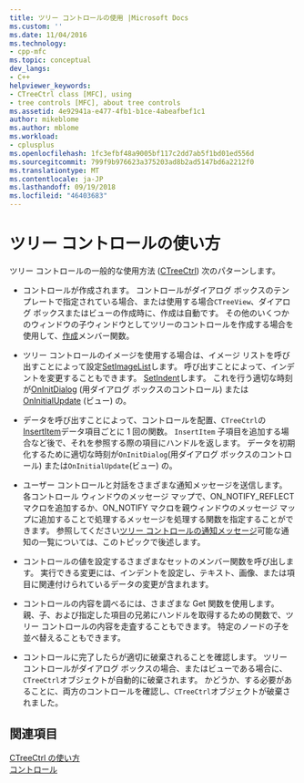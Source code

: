 ```yaml
---
title: ツリー コントロールの使用 |Microsoft Docs
ms.custom: ''
ms.date: 11/04/2016
ms.technology:
- cpp-mfc
ms.topic: conceptual
dev_langs:
- C++
helpviewer_keywords:
- CTreeCtrl class [MFC], using
- tree controls [MFC], about tree controls
ms.assetid: 4e92941a-e477-4fb1-b1ce-4abeafbef1c1
author: mikeblome
ms.author: mblome
ms.workload:
- cplusplus
ms.openlocfilehash: 1fc3efbf48a9005bf117c2dd7ab5f1bd01ed556d
ms.sourcegitcommit: 799f9b976623a375203ad8b2ad5147bd6a2212f0
ms.translationtype: MT
ms.contentlocale: ja-JP
ms.lasthandoff: 09/19/2018
ms.locfileid: "46403683"
---
```

# <a name="using-tree-controls"></a>ツリー コントロールの使い方

ツリー コントロールの一般的な使用方法 ([CTreeCtrl](../mfc/reference/ctreectrl-class.md)) 次のパターンします。

- コントロールが作成されます。 コントロールがダイアログ ボックスのテンプレートで指定されている場合、または使用する場合`CTreeView`、ダイアログ ボックスまたはビューの作成時に、作成は自動です。 その他のいくつかのウィンドウの子ウィンドウとしてツリーのコントロールを作成する場合を使用して、[作成](../mfc/reference/ctreectrl-class.md#create)メンバー関数。

- ツリー コントロールのイメージを使用する場合は、イメージ リストを呼び出すことによって設定[SetImageList](../mfc/reference/ctreectrl-class.md#setimagelist)します。 呼び出すことによって、インデントを変更することもできます。 [SetIndent](../mfc/reference/ctreectrl-class.md#setindent)します。 これを行う適切な時刻が[OnInitDialog](../mfc/reference/cdialog-class.md#oninitdialog) (用ダイアログ ボックスのコントロール) または[OnInitialUpdate](../mfc/reference/cview-class.md#oninitialupdate) (ビュー) の。

- データを呼び出すことによって、コントロールを配置、`CTreeCtrl`の[InsertItem](../mfc/reference/ctreectrl-class.md#insertitem)データ項目ごとに 1 回の関数。 `InsertItem` 子項目を追加する場合など後で、それを参照する際の項目にハンドルを返します。 データを初期化するために適切な時刻が`OnInitDialog`(用ダイアログ ボックスのコントロール) または`OnInitialUpdate`(ビュー) の。

- ユーザー コントロールと対話をさまざまな通知メッセージを送信します。 各コントロール ウィンドウのメッセージ マップで、ON_NOTIFY_REFLECT マクロを追加するか、ON_NOTIFY マクロを親ウィンドウのメッセージ マップに追加することで処理するメッセージを処理する関数を指定することができます。 参照してください[ツリー コントロールの通知メッセージ](../mfc/tree-control-notification-messages.md)可能な通知の一覧については、このトピックで後述します。

- コントロールの値を設定するさまざまなセットのメンバー関数を呼び出します。 実行できる変更には、インデントを設定し、テキスト、画像、または項目に関連付けられているデータの変更が含まれます。

- コントロールの内容を調べるには、さまざまな Get 関数を使用します。 親、子、および指定した項目の兄弟にハンドルを取得するための関数で、ツリー コントロールの内容を走査することもできます。 特定のノードの子を並べ替えることもできます。

- コントロールに完了したらが適切に破棄されることを確認します。 ツリー コントロールがダイアログ ボックスの場合、またはビューである場合に、`CTreeCtrl`オブジェクトが自動的に破棄されます。 かどうか、する必要があることに、両方のコントロールを確認し、`CTreeCtrl`オブジェクトが破棄されました。

## <a name="see-also"></a>関連項目

[CTreeCtrl の使い方](../mfc/using-ctreectrl.md)<br/>
[コントロール](../mfc/controls-mfc.md)

